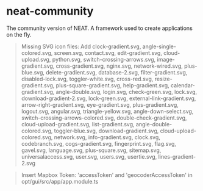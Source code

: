 # neat-community
The community version of NEAT. A framework used to create applications on the fly.

> Missing SVG icon files: Add clock-gradient.svg, angle-single-colored.svg, screen.svg, contact.svg, edit-gradient.svg, cloud-upload.svg, python.svg, switch-crossing-arrows.svg, image-gradient.svg, cross-gradient.svg, nginx.svg, network-wired.svg, plus-blue.svg, delete-gradient.svg, database-2.svg, filter-gradient.svg, disabled-lock.svg, toggler-white.svg, cross-red.svg, resize-gradient.svg, plus-square-gradient.svg, help-gradient.svg, calendar-gradient.svg, angle-double.svg, login.svg, check-green.svg, lock.svg, download-gradient-2.svg, lock-green.svg, external-link-gradient.svg, arrow-right-gradient.svg, eye-gradient.svg, plus-gradient.svg, logout.svg, angular.svg, triangle-yellow.svg, angle-down-select.svg, switch-crossing-arrows-colored.svg, double-check-gradient.svg, cloud-upload-gradient.svg, list-gradient.svg, angle-double-colored.svg, toggler-blue.svg, download-gradient.svg, cloud-upload-colored.svg, network.svg, info-gradient.svg, clock.svg, codebranch.svg, cogs-gradient.svg, fingerprint.svg, flag.svg, gavel.svg, language.svg, plus-square.svg, sitemap.svg, universalaccess.svg, user.svg, users.svg, usertie.svg, lines-gradient-2.svg

> Insert Mapbox Token: 'accessToken' and 'geocoderAccessToken' in opt/gui/src/app/app.module.ts

